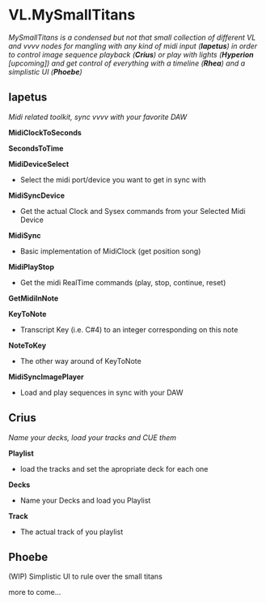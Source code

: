 # VL.MySmallTitans

*MySmallTitans is a condensed but not that small collection of different VL and vvvv nodes for mangling with any kind of midi input (**Iapetus**) in order to control image sequence playback (**Crius**) or play with lights (**Hyperion** [upcoming]) and get control of everything with a timeline (**Rhea**) and a simplistic UI (**Phoebe**)* 

## Iapetus

*Midi related toolkit, sync vvvv with your favorite DAW*

**MidiClockToSeconds**

**SecondsToTime**

**MidiDeviceSelect**
- Select the midi port/device you want to get in sync with

**MidiSyncDevice**
- Get the actual Clock and Sysex commands from your Selected Midi Device

**MidiSync**
- Basic implementation of MidiClock (get position song)

**MidiPlayStop**
- Get the midi RealTime commands (play, stop, continue, reset)

**GetMidiInNote**

**KeyToNote**
- Transcript Key (i.e. C#4) to an integer corresponding on this note

**NoteToKey**
- The other way around of KeyToNote

**MidiSyncImagePlayer**
- Load and play sequences in sync with your DAW


## Crius

*Name your decks, load your tracks and CUE them*

**Playlist**
- load the tracks and set the apropriate deck for each one

**Decks**
- Name your Decks and load you Playlist

**Track**
- The actual track of you playlist 


## Phoebe

(WIP)
Simplistic UI to rule over the small titans


more to come...






